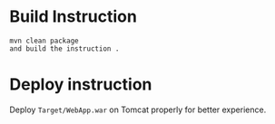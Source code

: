 

# Build Instruction


```
mvn clean package
and build the instruction .
```

# Deploy instruction

Deploy ```Target/WebApp.war``` on Tomcat properly for better experience.

